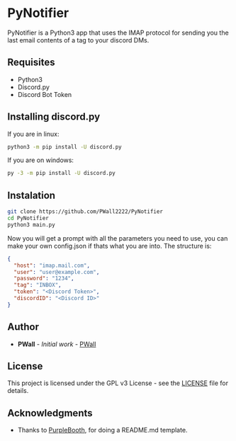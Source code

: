 # PyNotifier

PyNotifier is a Python3 app that uses the IMAP protocol for sending you the last email contents of a tag to your discord DMs.

## Requisites

- Python3
- Discord.py
- Discord Bot Token

## Installing discord.py

If you are in linux:

```bash
python3 -m pip install -U discord.py
```

If you are on windows:

```bash
py -3 -m pip install -U discord.py
```

## Instalation

```bash
git clone https://github.com/PWall2222/PyNotifier
cd PyNotifier
python3 main.py
```

Now you will get a prompt with all the parameters you need to use, you can make your own config.json if thats what you are into. The structure is:

```json
{
  "host": "imap.mail.com",
  "user": "user@example.com",
  "password": "1234",
  "tag": "INBOX",
  "token": "<Discord Token>",
  "discordID": "<Discord ID>"
}
```

## Author

- **PWall** - *Initial work* - [PWall](https://github.com/PWall2222)

## License

This project is licensed under the GPL v3 License - see the [LICENSE](LICENSE) file for details.

## Acknowledgments

- Thanks to [PurpleBooth](https://github.com/PurpleBooth), for doing a README.md template.
